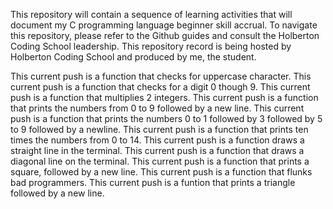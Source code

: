 This repository will contain a sequence of learning activities that will document my C programming language beginner skill accrual.
To navigate this repository, please refer to the Github guides and consult the Holberton Coding School leadership. 
This repository record is being hosted by Holberton Coding School and produced by me, the student.

This current push is a function that checks for uppercase character.
This current push is a function that checks for a digit 0 though 9.
This current push is a function that multiplies 2 integers. 
This current push is a function that prints the numbers from 0 to 9 followed by a new line.
This current push is a function that prints the numbers 0 to 1 followed by 3 followed by 5 to 9 followed by a newline.
This current push is a function that prints ten times the numbers from 0 to 14.
This current push is a function draws a straight line in the terminal.
This current push is a function that draws a diagonal line on the terminal.
This current push is a function that prints a square, followed by a new line.
This current push is a function that flunks bad programmers.
This current push is a funtion that prints a triangle followed by a new line. 
